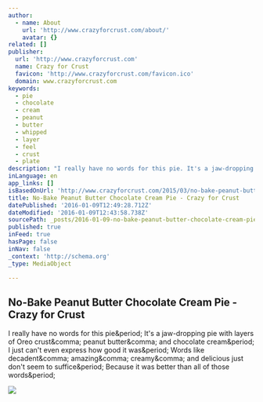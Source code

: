```yaml
---
author:
  - name: About
    url: 'http://www.crazyforcrust.com/about/'
    avatar: {}
related: []
publisher:
  url: 'http://www.crazyforcrust.com'
  name: Crazy for Crust
  favicon: 'http://www.crazyforcrust.com/favicon.ico'
  domain: www.crazyforcrust.com
keywords:
  - pie
  - chocolate
  - cream
  - peanut
  - butter
  - whipped
  - layer
  - feel
  - crust
  - plate
description: "I really have no words for this pie. It's a jaw-dropping pie with layers of Oreo crust, peanut butter, and chocolate cream. I just can't even express how good it was. Words like decadent, amazing, creamy, and delicious just don't seem to suffice. Because it was better than all of those words."
inLanguage: en
app_links: []
isBasedOnUrl: 'http://www.crazyforcrust.com/2015/03/no-bake-peanut-butter-chocolate-cream-pie/'
title: No-Bake Peanut Butter Chocolate Cream Pie - Crazy for Crust
datePublished: '2016-01-09T12:49:28.712Z'
dateModified: '2016-01-09T12:43:58.738Z'
sourcePath: _posts/2016-01-09-no-bake-peanut-butter-chocolate-cream-pie-crazy-for-crust.md
published: true
inFeed: true
hasPage: false
inNav: false
_context: 'http://schema.org'
_type: MediaObject

---
```

<article style=""><h1>No-Bake Peanut Butter Chocolate Cream Pie - Crazy for Crust</h1><p>I really have no words for this pie&amp;period; It's a jaw-dropping pie with layers of Oreo crust&amp;comma; peanut butter&amp;comma; and chocolate cream&amp;period; I just can't even express how good it was&amp;period; Words like decadent&amp;comma; amazing&amp;comma; creamy&amp;comma; and delicious just don't seem to suffice&amp;period; Because it was better than all of those words&amp;period;</p><img src="http://www.crazyforcrust.com/wp-content/uploads/2015/03/Peanut-Butter-Chocolate-Cream-Pie-4-of-13w.jpg" /></article>